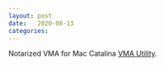 ```yaml
---
layout: post
date:   2020-08-13
categories:
---
```

Notarized VMA for Mac Catalina <a href="zvm/vma">VMA Utility</a>.
